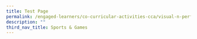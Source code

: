 ```yaml
---
title: Test Page
permalink: /engaged-learners/co-curricular-activities-cca/visual-n-performing-arts/test-page/
description: ""
third_nav_title: Sports & Games
---
```

